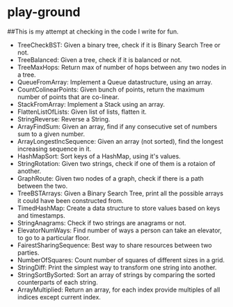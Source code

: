 # play-ground

##This is my attempt at checking in the code I write for fun.

* TreeCheckBST: Given a binary tree, check if it is Binary Search Tree or not.
* TreeBalanced: Given a tree, check if it is balanced or not.
* TreeMaxHops: Return max of number of hops between any two nodes in a tree.
* QueueFromArray: Implement a Queue datastructure, using an array.
* CountColinearPoints: Given bunch of points, return the maximum number of points that are co-linear.
* StackFromArray: Implement a Stack using an array.
* FlattenListOfLists: Given list of lists, flatten it.
* StringReverse: Reverse a String.
* ArrayFindSum: Given an array, find if any consecutive set of numbers sum to a given number.
* ArrayLongestIncSequence: Given an array (not sorted), find the longest increasing sequence in it.
* HashMapSort: Sort keys of a HashMap, using it's values.
* StringRotation: Given two strings, check if one of them is a rotaion of another. 
* GraphRoute: Given two nodes of a graph, check if there is a path between the two.
* TreeBSTArrays: Given a Binary Search Tree, print all the possible arrays it could have been constructed from. 
* TimedHashMap: Create a data structure to store values based on keys and timestamps. 
* StringAnagrams: Check if two strings are anagrams or not.
* ElevatorNumWays: Find number of ways a person can take an elevator, to go to a particular floor.
* FairestSharingSequence: Best way to share resources between two parties.
* NumberOfSquares: Count number of squares of different sizes in a grid.
* StringDiff: Print the simplest way to transform one string into another.
* StringSortBySorted: Sort an array of strings by comparing the sorted counterparts of each string.
* ArrayMultiplied: Return an array, for each index provide multiples of all indices except current index. 
